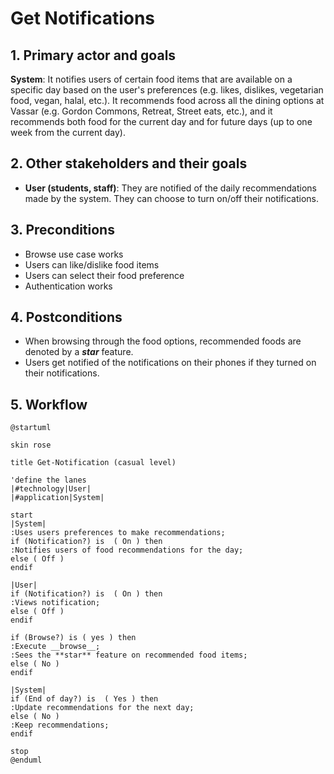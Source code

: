 # Get Notifications

## 1. Primary actor and goals

__System__: It notifies users of certain food items that are available on a specific day based on the user's preferences 
(e.g. likes, dislikes, vegetarian food, vegan, halal, etc.). It recommends food across all the dining options at Vassar 
(e.g. Gordon Commons, Retreat, Street eats, etc.), and it recommends both food for the current day and for future days 
(up to one week from the current day).

## 2. Other stakeholders and their goals

* __User (students, staff)__: They are notified of the daily recommendations made by the system. They can choose to turn
on/off their notifications. 

## 3. Preconditions

* Browse use case works
* Users can like/dislike food items
* Users can select their food preference
* Authentication works

## 4. Postconditions

* When browsing through the food options, recommended foods are denoted by a ***star*** feature.
* Users get notified of the notifications on their phones if they turned on their notifications.

## 5. Workflow

```plantuml
@startuml

skin rose

title Get-Notification (casual level)

'define the lanes
|#technology|User|
|#application|System|

start
|System|
:Uses users preferences to make recommendations;
if (Notification?) is  ( On ) then
:Notifies users of food recommendations for the day;
else ( Off ) 
endif

|User|
if (Notification?) is  ( On ) then
:Views notification;
else ( Off ) 
endif

if (Browse?) is ( yes ) then
:Execute __browse__;
:Sees the **star** feature on recommended food items;
else ( No )
endif

|System|
if (End of day?) is  ( Yes ) then
:Update recommendations for the next day;
else ( No ) 
:Keep recommendations;
endif

stop
@enduml
```